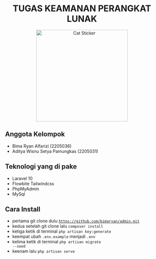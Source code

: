<h1 align="center">TUGAS KEAMANAN PERANGKAT LUNAK</h1>

<div align="center">
    <img src="https://media.giphy.com/media/JIX9t2j0ZTN9S/giphy.gif" alt="Cat Sticker" width="300"/>
</div>

## Anggota Kelompok
- Bima Ryan Alfarizi (2205036)
- Aditya Wisnu Setya Pamungkas (2205031)

## Teknologi yang di pake
- Laravel 10
- Flowbite Tailwindcss
- PhpMyAdmin
- MySql

## Cara Install
- pertama git clone dulu <code>https://github.com/bimaryan/admin.git</code>
- kedua setelah git clone lalu <code>composer install</code>
- ketiga ketik di terminal <code>php artisan key:generate</code>
- keempat ubah <code>.env.example</code> menjadi <code>.env</code>
- kelima ketik di terminal <code>php artisan migrate --seed</code>
- keenam lalu <code>php artisan serve</code>
